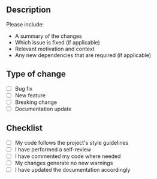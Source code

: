 ## Description

Please include:
- A summary of the changes
- Which issue is fixed (if applicable)
- Relevant motivation and context
- Any new dependencies that are required (if applicable)

## Type of change

- [ ] Bug fix
- [ ] New feature
- [ ] Breaking change
- [ ] Documentation update

## Checklist

- [ ] My code follows the project's style guidelines
- [ ] I have performed a self-review
- [ ] I have commented my code where needed
- [ ] My changes generate no new warnings
- [ ] I have updated the documentation accordingly
